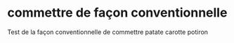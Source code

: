 # commettre de façon conventionnelle
Test de la façon conventionnelle de commettre
patate
carotte
potiron